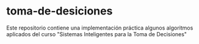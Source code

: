 # toma-de-desiciones
Este repositorio contiene una implementación práctica algunos algoritmos aplicados del curso "Sistemas Inteligentes para la Toma de Decisiones"
